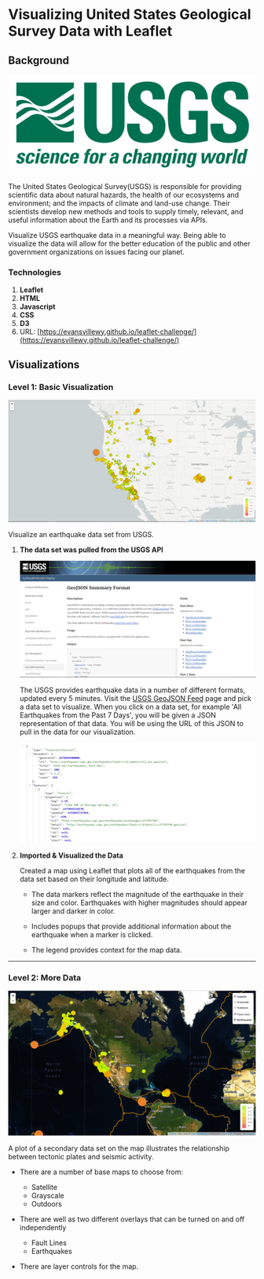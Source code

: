 # Visualizing United States Geological Survey Data with Leaflet

## Background

![1-Logo](Images/1-Logo.png)

The United States Geological Survey(USGS) is responsible for providing scientific data about natural hazards, the health of our ecosystems and environment; and the impacts of climate and land-use change. Their scientists develop new methods and tools to supply timely, relevant, and useful information about the Earth and its processes via APIs.

Visualize USGS earthquake data in a meaningful way. Being able to visualize the data will allow for the better education of the public and other government organizations on issues facing our planet.

### Technologies

1. **Leaflet**
2. **HTML**
3. **Javascript**
4. **CSS**
5. **D3** 
6. URL: [https://evansvillewy.github.io/leaflet-challenge/](https://evansvillewy.github.io/leaflet-challenge/) 


## Visualizations

### Level 1: Basic Visualization

![2-BasicMap](Images/2-BasicMap.png)

Visualize an earthquake data set from USGS.

1. **The data set was pulled from the USGS API**

   ![3-Data](Images/3-Data.png)

   The USGS provides earthquake data in a number of different formats, updated every 5 minutes. Visit the [USGS GeoJSON Feed](http://earthquake.usgs.gov/earthquakes/feed/v1.0/geojson.php) page and pick a data set to visualize. When you click on a data set, for example 'All Earthquakes from the Past 7 Days', you will be given a JSON representation of that data. You will be using the URL of this JSON to pull in the data for our visualization.

   ![4-JSON](Images/4-JSON.png)

2. **Imported & Visualized the Data**

   Created a map using Leaflet that plots all of the earthquakes from the data set based on their longitude and latitude.

   * The data markers reflect the magnitude of the earthquake in their size and color. Earthquakes with higher magnitudes should appear larger and darker in color.

   * Includes popups that provide additional information about the earthquake when a marker is clicked.

   * The legend provides context for the map data.

- - -

### Level 2: More Data

![5-Advanced](Images/5-Advanced.png)

A plot of a secondary data set on the map illustrates the relationship between tectonic plates and seismic activity. 

* There are a number of base maps to choose from:
	* Satellite
	* Grayscale
	* Outdoors
	
* There are well as two different overlays that can be turned on and off independently
	* Fault Lines
	* Earthquakes

* There are layer controls for the map.


